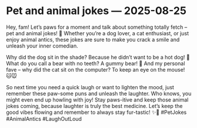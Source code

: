 # Pet and animal jokes — 2025-08-25

Hey, fam! Let’s paws for a moment and talk about something totally fetch – pet and animal jokes! 🐾 Whether you’re a dog lover, a cat enthusiast, or just enjoy animal antics, these jokes are sure to make you crack a smile and unleash your inner comedian. 

Why did the dog sit in the shade? Because he didn’t want to be a hot dog! 🌭 What do you call a bear with no teeth? A gummy bear! 🐻 And my personal fave – why did the cat sit on the computer? To keep an eye on the mouse! 🐱🐭

So next time you need a quick laugh or want to lighten the mood, just remember these paw-some puns and unleash the laughter. Who knows, you might even end up howling with joy! Stay paws-itive and keep those animal jokes coming, because laughter is truly the best medicine. Let’s keep the good vibes flowing and remember to always stay fur-tastic! ✨🐾 #PetJokes #AnimalAntics #LaughOutLoud